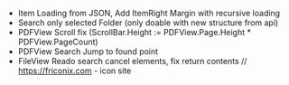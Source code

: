 - Item Loading from JSON, Add ItemRight Margin with recursive loading
- Search only selected Folder (only doable with new structure from api)
- PDFView Scroll fix (ScrollBar.Height := PDFView.Page.Height * PDFView.PageCount)
- PDFView Search Jump to found point
- FileView Reado search cancel elements, fix return contents
// https://friconix.com - icon site
